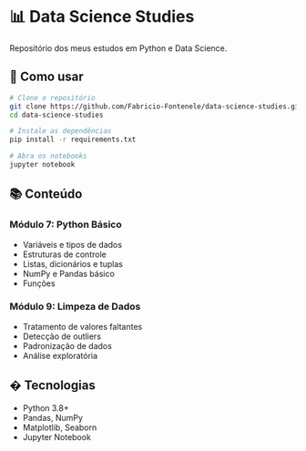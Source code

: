 # 📊 Data Science Studies

Repositório dos meus estudos em Python e Data Science.

## 🚀 Como usar

```bash
# Clone o repositório
git clone https://github.com/Fabricio-Fontenele/data-science-studies.git
cd data-science-studies

# Instale as dependências
pip install -r requirements.txt

# Abra os notebooks
jupyter notebook
```

## 📚 Conteúdo

### Módulo 7: Python Básico
- Variáveis e tipos de dados
- Estruturas de controle
- Listas, dicionários e tuplas  
- NumPy e Pandas básico
- Funções

### Módulo 9: Limpeza de Dados
- Tratamento de valores faltantes
- Detecção de outliers
- Padronização de dados
- Análise exploratória

## �️ Tecnologias

- Python 3.8+
- Pandas, NumPy
- Matplotlib, Seaborn
- Jupyter Notebook
